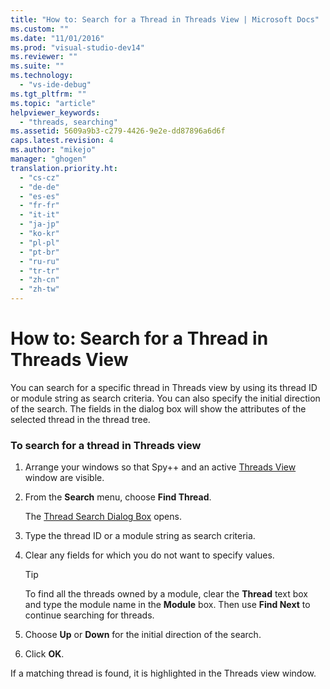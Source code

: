 ```yaml
---
title: "How to: Search for a Thread in Threads View | Microsoft Docs"
ms.custom: ""
ms.date: "11/01/2016"
ms.prod: "visual-studio-dev14"
ms.reviewer: ""
ms.suite: ""
ms.technology: 
  - "vs-ide-debug"
ms.tgt_pltfrm: ""
ms.topic: "article"
helpviewer_keywords: 
  - "threads, searching"
ms.assetid: 5609a9b3-c279-4426-9e2e-dd87896a6d6f
caps.latest.revision: 4
ms.author: "mikejo"
manager: "ghogen"
translation.priority.ht: 
  - "cs-cz"
  - "de-de"
  - "es-es"
  - "fr-fr"
  - "it-it"
  - "ja-jp"
  - "ko-kr"
  - "pl-pl"
  - "pt-br"
  - "ru-ru"
  - "tr-tr"
  - "zh-cn"
  - "zh-tw"
---
```

# How to: Search for a Thread in Threads View
You can search for a specific thread in Threads view by using its thread ID or module string as search criteria. You can also specify the initial direction of the search. The fields in the dialog box will show the attributes of the selected thread in the thread tree.  
  
### To search for a thread in Threads view  
  
1.  Arrange your windows so that Spy++ and an active [Threads View](../debugger/threads-view.md) window are visible.  
  
2.  From the **Search** menu, choose **Find Thread**.  
  
     The [Thread Search Dialog Box](../debugger/thread-search-dialog-box.md) opens.  
  
3.  Type the thread ID or a module string as search criteria.  
  
4.  Clear any fields for which you do not want to specify values.  
  
    > [!TIP]
    >  To find all the threads owned by a module, clear the **Thread** text box and type the module name in the **Module** box. Then use **Find Next** to continue searching for threads.  
  
5.  Choose **Up** or **Down** for the initial direction of the search.  
  
6.  Click **OK**.  
  
 If a matching thread is found, it is highlighted in the Threads view window.